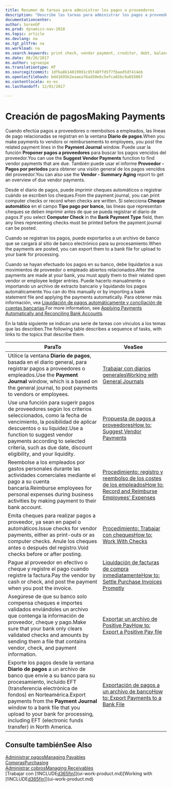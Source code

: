 ```yaml
---
title: Resumen de tareas para administrar los pagos a proveedores
description: "Describe las tareas para administrar los pagos a proveedores o acreedores, incluido el registro de líneas de pago, y obtener un resumen de saldo vencido."
documentationcenter: 
author: SorenGP
ms.prod: dynamics-nav-2018
ms.topic: article
ms.devlang: na
ms.tgt_pltfrm: na
ms.workload: na
ms.search.keywords: print check, vendor payment, creditor, debt, balance due, AP
ms.date: 06/28/2017
ms.author: sgroespe
ms.translationtype: HT
ms.sourcegitcommit: 1dfba8b14019991c95f40ffd5f7fbaed5df414eb
ms.openlocfilehash: bd41695b2eaaea76ad50e6c5efca65bc9a65506f
ms.contentlocale: es-es
ms.lasthandoff: 12/01/2017

---
```

# <a name="making-payments"></a><span data-ttu-id="41b2e-103">Creación de pagos</span><span class="sxs-lookup"><span data-stu-id="41b2e-103">Making Payments</span></span>
<span data-ttu-id="41b2e-104">Cuando efectúa pagos a proveedores o reembolsos a empleados, las líneas de pago relacionadas se registran en la ventana **Diario de pagos**.</span><span class="sxs-lookup"><span data-stu-id="41b2e-104">When you make payments to vendors or reimbursements to employees, you post the related payment lines in the **Payment Journal** window.</span></span> <span data-ttu-id="41b2e-105">Puede usar la función **Proponer pagos a proveedores** para buscar los pagos vencidos del proveedor.</span><span class="sxs-lookup"><span data-stu-id="41b2e-105">You can use the **Suggest Vendor Payments** function to find vendor payments that are due.</span></span> <span data-ttu-id="41b2e-106">También puede usar el informe **Proveedor - Pagos por periodos** para obtener una visión general de los pagos vencidos del proveedor.</span><span class="sxs-lookup"><span data-stu-id="41b2e-106">You can also use the **Vendor - Summary Aging** report to get an overview of due vendor payments.</span></span>

<span data-ttu-id="41b2e-107">Desde el diario de pagos, puede imprimir cheques automáticos o registrar cuándo se escriben los cheques.</span><span class="sxs-lookup"><span data-stu-id="41b2e-107">From the payment journal, you can print computer checks or record when checks are written.</span></span> <span data-ttu-id="41b2e-108">Si selecciona **Cheque automático** en el campo **Tipo pago por banco**, las líneas que representan cheques se deben imprimir antes de que se pueda registrar el diario de pagos.</span><span class="sxs-lookup"><span data-stu-id="41b2e-108">If you select **Computer Check** in the **Bank Payment Type** field, then any lines representing checks must be printed before the payment journal can be posted.</span></span>

<span data-ttu-id="41b2e-109">Cuando se registran los pagos, puede exportarlos a un archivo de banco que se cargará al sitio de banco electrónico para su procesamiento.</span><span class="sxs-lookup"><span data-stu-id="41b2e-109">When the payments are posted, you can export them to a bank file for upload to your bank for processing.</span></span>

<span data-ttu-id="41b2e-110">Cuando se hayan efectuado los pagos en su banco, debe liquidarlos a sus movimientos de proveedor o empleado abiertos relacionados.</span><span class="sxs-lookup"><span data-stu-id="41b2e-110">After the payments are made at your bank, you must apply them to their related open vendor or employee ledger entries.</span></span> <span data-ttu-id="41b2e-111">Puede hacerlo manualmente o importando un archivo de extracto bancario y liquidando los pagos automáticamente.</span><span class="sxs-lookup"><span data-stu-id="41b2e-111">You can do this manually or by importing a bank statement file and applying the payments automatically.</span></span> <span data-ttu-id="41b2e-112">Para obtener más información, vea [Liquidación de pagos automáticamente y conciliación de cuentas bancarias](receivables-apply-payments-auto-reconcile-bank-accounts.md).</span><span class="sxs-lookup"><span data-stu-id="41b2e-112">For more information, see [Applying Payments Automatically and Reconciling Bank Accounts](receivables-apply-payments-auto-reconcile-bank-accounts.md).</span></span>

<span data-ttu-id="41b2e-113">En la tabla siguiente se indican una serie de tareas con vínculos a los temas que las describen.</span><span class="sxs-lookup"><span data-stu-id="41b2e-113">The following table describes a sequence of tasks, with links to the topics that describe them.</span></span>

| <span data-ttu-id="41b2e-114">Para</span><span class="sxs-lookup"><span data-stu-id="41b2e-114">To</span></span> | <span data-ttu-id="41b2e-115">Vea</span><span class="sxs-lookup"><span data-stu-id="41b2e-115">See</span></span> |
| --- | --- |
|<span data-ttu-id="41b2e-116">Utilice la ventana **Diario de pagos**, basada en el diario general, para registrar pagos a proveedores o empleados.</span><span class="sxs-lookup"><span data-stu-id="41b2e-116">Use the **Payment Journal** window, which is a based on the general journal, to post payments to vendors or employees.</span></span>|[<span data-ttu-id="41b2e-117">Trabajar con diarios generales</span><span class="sxs-lookup"><span data-stu-id="41b2e-117">Working with General Journals</span></span>](ui-work-general-journals.md)|
| <span data-ttu-id="41b2e-118">Use una función para sugerir pagos de proveedores según los criterios seleccionados, como la fecha de vencimiento, la posibilidad de aplicar descuentos o su liquidez.</span><span class="sxs-lookup"><span data-stu-id="41b2e-118">Use a function to suggest vendor payments according to selected criteria, such as due date, discount eligibility, and your liquidity.</span></span> |[<span data-ttu-id="41b2e-119">Propuesta de pagos a proveedores</span><span class="sxs-lookup"><span data-stu-id="41b2e-119">How to: Suggest Vendor Payments</span></span>](payables-how-suggest-vendor-payments.md) |
|<span data-ttu-id="41b2e-120">Reembolse a los empleados por gastos personales durante las actividades comerciales mediante el pago a su cuenta bancaria.</span><span class="sxs-lookup"><span data-stu-id="41b2e-120">Reimburse employees for personal expenses during business activities by making payment to their bank account.</span></span>|[<span data-ttu-id="41b2e-121">Procedimiento: registro y reembolso de los costes de los empleados</span><span class="sxs-lookup"><span data-stu-id="41b2e-121">How to: Record and Reimburse Employees' Expenses</span></span>](finance-how-record-reimburse-employee-expenses.md)|
| <span data-ttu-id="41b2e-122">Emita cheques para realizar pagos a proveedor, ya sean en papel o automáticos.</span><span class="sxs-lookup"><span data-stu-id="41b2e-122">Issue checks for vendor payments, either as print-outs or as computer checks.</span></span> <span data-ttu-id="41b2e-123">Anule los cheques antes o después del registro.</span><span class="sxs-lookup"><span data-stu-id="41b2e-123">Void checks before or after posting.</span></span> |[<span data-ttu-id="41b2e-124">Procedimiento: Trabajar con cheques</span><span class="sxs-lookup"><span data-stu-id="41b2e-124">How to: Work With Checks</span></span>](payables-how-work-checks.md) |
| <span data-ttu-id="41b2e-125">Pague al proveedor en efectivo o cheque y registre el pago cuando registre la factura.</span><span class="sxs-lookup"><span data-stu-id="41b2e-125">Pay the vendor by cash or check, and post the payment when you post the invoice.</span></span> |[<span data-ttu-id="41b2e-126">Liquidación de facturas de compra inmediatamente</span><span class="sxs-lookup"><span data-stu-id="41b2e-126">How to: Settle Purchase Invoices Promptly</span></span>](finance-how-to-settle-purchase-invoices-promptly.md) |
| <span data-ttu-id="41b2e-127">Asegúrese de que su banco solo compensa cheques e importes validados enviándoles un archivo que contenga la información de proveedor, cheque y pago.</span><span class="sxs-lookup"><span data-stu-id="41b2e-127">Make sure that your bank only clears validated checks and amounts by sending them a file that contains vendor, check, and payment information.</span></span> |[<span data-ttu-id="41b2e-128">Exportar un archivo de Positive Pay</span><span class="sxs-lookup"><span data-stu-id="41b2e-128">How to: Export a Positive Pay file</span></span>](finance-how-positive-pay.md) |
|<span data-ttu-id="41b2e-129">Exporte los pagos desde la ventana **Diario de pagos** a un archivo de banco que envíe a su banco para su procesamiento, incluido EFT (transferencia electrónica de fondos) en Norteamérica.</span><span class="sxs-lookup"><span data-stu-id="41b2e-129">Export payments from the **Payment Journal** window to a bank file that you upload to your bank for processing, including EFT (electronic funds transfer) in North America.</span></span> |[<span data-ttu-id="41b2e-130">Exportación de pagos a un archivo de banco</span><span class="sxs-lookup"><span data-stu-id="41b2e-130">How to: Export Payments to a Bank File</span></span>](payables-how-export-payments-bank-file.md)|  

## <a name="see-also"></a><span data-ttu-id="41b2e-131">Consulte también</span><span class="sxs-lookup"><span data-stu-id="41b2e-131">See Also</span></span>
[<span data-ttu-id="41b2e-132">Administrar pagos</span><span class="sxs-lookup"><span data-stu-id="41b2e-132">Managing Payables</span></span>](payables-manage-payables.md)  
[<span data-ttu-id="41b2e-133">Compras</span><span class="sxs-lookup"><span data-stu-id="41b2e-133">Purchasing</span></span>](purchasing-manage-purchasing.md)  
[<span data-ttu-id="41b2e-134">Administrar cobros</span><span class="sxs-lookup"><span data-stu-id="41b2e-134">Managing Receivables</span></span>](receivables-manage-receivables.md)  
<span data-ttu-id="41b2e-135">[Trabajar con [!INCLUDE[d365fin](includes/d365fin_md.md)]](ui-work-product.md)</span><span class="sxs-lookup"><span data-stu-id="41b2e-135">[Working with [!INCLUDE[d365fin](includes/d365fin_md.md)]](ui-work-product.md)</span></span>  

